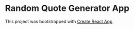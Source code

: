 # Random Quote Generator App

This project was bootstrapped with [Create React App](https://github.com/facebook/create-react-app).
